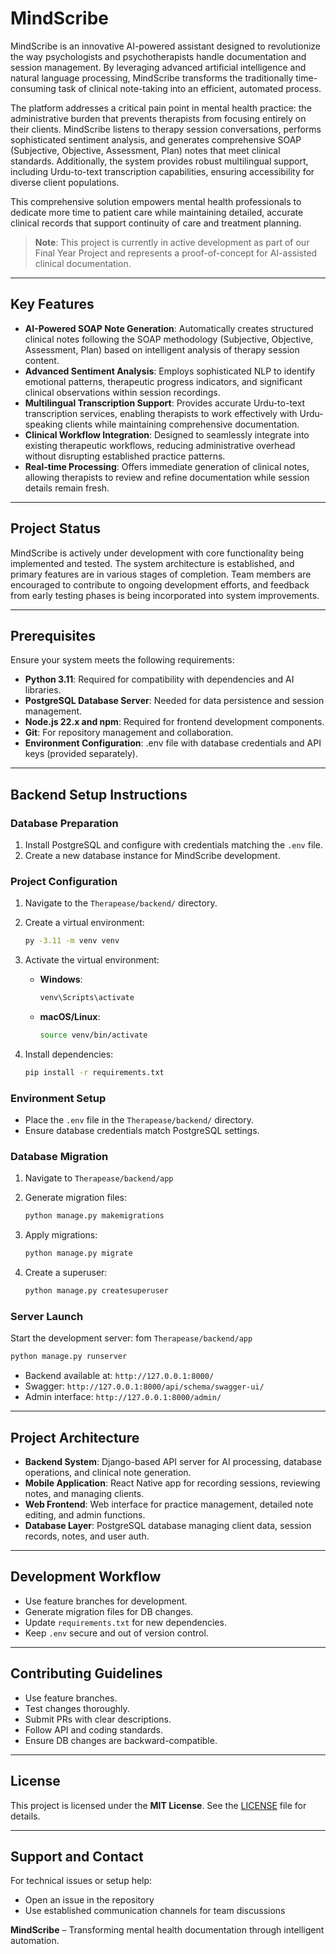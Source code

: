 # MindScribe

MindScribe is an innovative AI-powered assistant designed to revolutionize the way psychologists and psychotherapists handle documentation and session management. By leveraging advanced artificial intelligence and natural language processing, MindScribe transforms the traditionally time-consuming task of clinical note-taking into an efficient, automated process.

The platform addresses a critical pain point in mental health practice: the administrative burden that prevents therapists from focusing entirely on their clients. MindScribe listens to therapy session conversations, performs sophisticated sentiment analysis, and generates comprehensive SOAP (Subjective, Objective, Assessment, Plan) notes that meet clinical standards. Additionally, the system provides robust multilingual support, including Urdu-to-text transcription capabilities, ensuring accessibility for diverse client populations.

This comprehensive solution empowers mental health professionals to dedicate more time to patient care while maintaining detailed, accurate clinical records that support continuity of care and treatment planning.

> **Note**: This project is currently in active development as part of our Final Year Project and represents a proof-of-concept for AI-assisted clinical documentation.

---

## Key Features

* **AI-Powered SOAP Note Generation**: Automatically creates structured clinical notes following the SOAP methodology (Subjective, Objective, Assessment, Plan) based on intelligent analysis of therapy session content.
* **Advanced Sentiment Analysis**: Employs sophisticated NLP to identify emotional patterns, therapeutic progress indicators, and significant clinical observations within session recordings.
* **Multilingual Transcription Support**: Provides accurate Urdu-to-text transcription services, enabling therapists to work effectively with Urdu-speaking clients while maintaining comprehensive documentation.
* **Clinical Workflow Integration**: Designed to seamlessly integrate into existing therapeutic workflows, reducing administrative overhead without disrupting established practice patterns.
* **Real-time Processing**: Offers immediate generation of clinical notes, allowing therapists to review and refine documentation while session details remain fresh.

---

## Project Status

MindScribe is actively under development with core functionality being implemented and tested. The system architecture is established, and primary features are in various stages of completion. Team members are encouraged to contribute to ongoing development efforts, and feedback from early testing phases is being incorporated into system improvements.

---

## Prerequisites

Ensure your system meets the following requirements:

* **Python 3.11**: Required for compatibility with dependencies and AI libraries.
* **PostgreSQL Database Server**: Needed for data persistence and session management.
* **Node.js 22.x and npm**: Required for frontend development components.
* **Git**: For repository management and collaboration.
* **Environment Configuration**: .env file with database credentials and API keys (provided separately).

---

## Backend Setup Instructions

### Database Preparation

1. Install PostgreSQL and configure with credentials matching the `.env` file.
2. Create a new database instance for MindScribe development.

### Project Configuration

1. Navigate to the `Therapease/backend/` directory.

2. Create a virtual environment:

   ```bash
   py -3.11 -m venv venv
   ```
3. Activate the virtual environment:

   * **Windows**:

     ```bash
     venv\Scripts\activate
     ```
   * **macOS/Linux**:

     ```bash
     source venv/bin/activate
     ```
4. Install dependencies:

   ```bash
   pip install -r requirements.txt
   ```

### Environment Setup

* Place the `.env` file in the `Therapease/backend/` directory.
* Ensure database credentials match PostgreSQL settings.

### Database Migration
1. Navigate to `Therapease/backend/app`

2. Generate migration files:

   ```bash
   python manage.py makemigrations
   ```
3. Apply migrations:

   ```bash
   python manage.py migrate
   ```
4. Create a superuser:

   ```bash
   python manage.py createsuperuser
   ```

### Server Launch

Start the development server:
fom  `Therapease/backend/app`
```bash
python manage.py runserver
```

* Backend available at: `http://127.0.0.1:8000/`
* Swagger: `http://127.0.0.1:8000/api/schema/swagger-ui/`
* Admin interface: `http://127.0.0.1:8000/admin/`

---

## Project Architecture

* **Backend System**: Django-based API server for AI processing, database operations, and clinical note generation.
* **Mobile Application**: React Native app for recording sessions, reviewing notes, and managing clients.
* **Web Frontend**: Web interface for practice management, detailed note editing, and admin functions.
* **Database Layer**: PostgreSQL database managing client data, session records, notes, and user auth.

---

## Development Workflow

* Use feature branches for development.
* Generate migration files for DB changes.
* Update `requirements.txt` for new dependencies.
* Keep `.env` secure and out of version control.

---

## Contributing Guidelines

* Use feature branches.
* Test changes thoroughly.
* Submit PRs with clear descriptions.
* Follow API and coding standards.
* Ensure DB changes are backward-compatible.

---

## License

This project is licensed under the **MIT License**. See the [LICENSE](LICENSE) file for details.

---

## Support and Contact

For technical issues or setup help:

* Open an issue in the repository
* Use established communication channels for team discussions

**MindScribe** – Transforming mental health documentation through intelligent automation.
